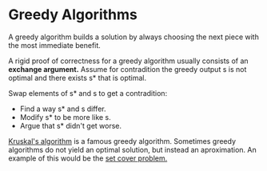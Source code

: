 # Greedy Algorithms

A greedy algorithm builds a solution by always choosing the next piece with the most immediate benefit.

A rigid proof of correctness for a greedy algorithm usually consists of an **exchange argument.** Assume for contradition the greedy output s is not optimal and there exists s* that is optimal.

Swap elements of s* and s to get a contradition:
  - Find a way s* and s differ.
  - Modify s* to be more like s.
  - Argue that s* didn't get worse.

[Kruskal's algorithm](https://people.eecs.berkeley.edu/~vazirani/algorithms/chap5.pdf#page=5) is a famous greedy algorithm. Sometimes greedy algorithms do not yield an optimal solution, but instead an aproximation. An example of this would be the [set cover problem.](https://people.eecs.berkeley.edu/~vazirani/algorithms/chap5.pdf#page=20)